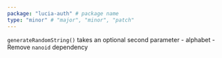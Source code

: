 ```yaml
---
package: "lucia-auth" # package name
type: "minor" # "major", "minor", "patch"
---
```


`generateRandomString()` takes an optional second parameter - alphabet
    - Remove `nanoid` dependency